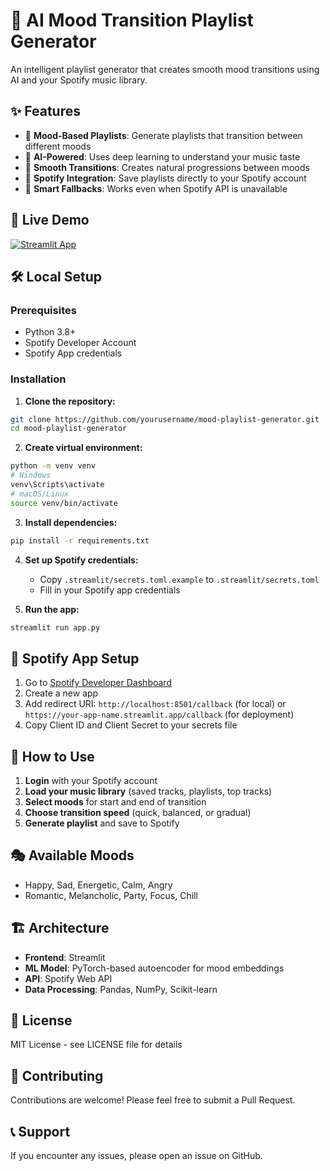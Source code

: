 ﻿# 🎵 AI Mood Transition Playlist Generator

An intelligent playlist generator that creates smooth mood transitions using AI and your Spotify music library.

## ✨ Features

- 🎯 **Mood-Based Playlists**: Generate playlists that transition between different moods
- 🤖 **AI-Powered**: Uses deep learning to understand your music taste
- 🎨 **Smooth Transitions**: Creates natural progressions between moods
- 💾 **Spotify Integration**: Save playlists directly to your Spotify account
- 🔄 **Smart Fallbacks**: Works even when Spotify API is unavailable

## 🚀 Live Demo

[![Streamlit App](https://static.streamlit.io/badges/streamlit_badge_black_white.svg)](https://your-app-name.streamlit.app)

## 🛠️ Local Setup

### Prerequisites
- Python 3.8+
- Spotify Developer Account
- Spotify App credentials

### Installation

1. **Clone the repository:**
```bash
git clone https://github.com/yourusername/mood-playlist-generator.git
cd mood-playlist-generator
```

2. **Create virtual environment:**
```bash
python -m venv venv
# Windows
venv\Scripts\activate
# macOS/Linux
source venv/bin/activate
```

3. **Install dependencies:**
```bash
pip install -r requirements.txt
```

4. **Set up Spotify credentials:**
   - Copy `.streamlit/secrets.toml.example` to `.streamlit/secrets.toml`
   - Fill in your Spotify app credentials

5. **Run the app:**
```bash
streamlit run app.py
```

## 🔧 Spotify App Setup

1. Go to [Spotify Developer Dashboard](https://developer.spotify.com/dashboard)
2. Create a new app
3. Add redirect URI: `http://localhost:8501/callback` (for local) or `https://your-app-name.streamlit.app/callback` (for deployment)
4. Copy Client ID and Client Secret to your secrets file

## 📱 How to Use

1. **Login** with your Spotify account
2. **Load your music library** (saved tracks, playlists, top tracks)
3. **Select moods** for start and end of transition
4. **Choose transition speed** (quick, balanced, or gradual)
5. **Generate playlist** and save to Spotify

## 🎭 Available Moods

- Happy, Sad, Energetic, Calm, Angry
- Romantic, Melancholic, Party, Focus, Chill

## 🏗️ Architecture

- **Frontend**: Streamlit
- **ML Model**: PyTorch-based autoencoder for mood embeddings
- **API**: Spotify Web API
- **Data Processing**: Pandas, NumPy, Scikit-learn

## 📄 License

MIT License - see LICENSE file for details

## 🤝 Contributing

Contributions are welcome! Please feel free to submit a Pull Request.

## 📞 Support

If you encounter any issues, please open an issue on GitHub.

